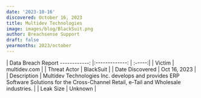 ```yaml
---
date: '2023-10-16'
discovered: October 16, 2023
title: Multidev Technologies
image: images/blog/BlackSuit.png
author: Breachsense Support
draft: false
yearmonths: 2023/october
---
```



| Data Breach Report
------------:     |:-------------:    | :-----:|
| Victim      | multidev.com      | 
| Threat Actor      | BlackSuit      | 
| Date Discovered      | Oct 16, 2023      | 
| Description      | Multidev Technologies Inc. develops and provides ERP Software Solutions for the Cross-Channel Retail, e-Tail and Wholesale industries.      | 
| Leak Size      | Unknown      | 

